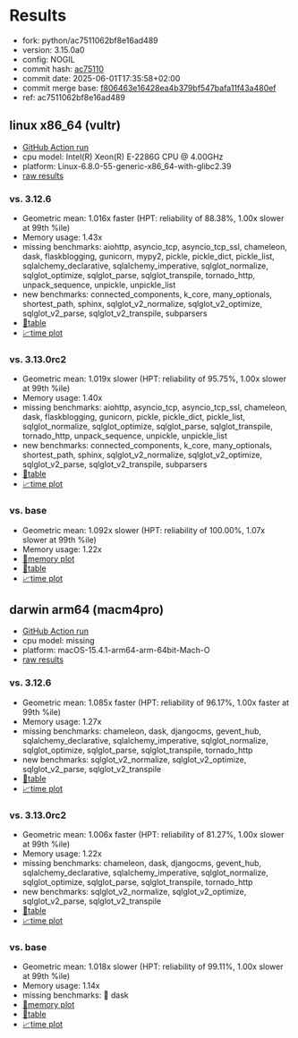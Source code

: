# Results

- fork: python/ac7511062bf8e16ad489
- version: 3.15.0a0
- config: NOGIL
- commit hash: [ac75110](https://github.com/python/cpython/commit/ac75110)
- commit date: 2025-06-01T17:35:58+02:00
- commit merge base: [f806463e16428ea4b379bf547bafa11f43a480ef](https://github.com/python/cpython/commit/f806463e16428ea4b379bf547bafa11f43a480ef)
- ref: ac7511062bf8e16ad489

## linux x86_64 (vultr)

- [GitHub Action run](https://github.com/facebookexperimental/free-threading-benchmarking/actions/runs/15381141267)
- cpu model: Intel(R) Xeon(R) E-2286G CPU @ 4.00GHz
- platform: Linux-6.8.0-55-generic-x86_64-with-glibc2.39
- [raw results](bm-20250601-vultr-x86_64-python-ac7511062bf8e16ad489-3.15.0a0-ac75110.json)

### vs. 3.12.6

- Geometric mean: 1.016x faster (HPT: reliability of 88.38%, 1.00x slower at 99th %ile)
- Memory usage: 1.43x
- missing benchmarks: aiohttp, asyncio_tcp, asyncio_tcp_ssl, chameleon, dask, flaskblogging, gunicorn, mypy2, pickle, pickle_dict, pickle_list, sqlalchemy_declarative, sqlalchemy_imperative, sqlglot_normalize, sqlglot_optimize, sqlglot_parse, sqlglot_transpile, tornado_http, unpack_sequence, unpickle, unpickle_list
- new benchmarks: connected_components, k_core, many_optionals, shortest_path, sphinx, sqlglot_v2_normalize, sqlglot_v2_optimize, sqlglot_v2_parse, sqlglot_v2_transpile, subparsers
- [📄table](bm-20250601-vultr-x86_64-python-ac7511062bf8e16ad489-3.15.0a0-ac75110-vs-3.12.6.md)
- [📈time plot](bm-20250601-vultr-x86_64-python-ac7511062bf8e16ad489-3.15.0a0-ac75110-vs-3.12.6.svg)

### vs. 3.13.0rc2

- Geometric mean: 1.019x slower (HPT: reliability of 95.75%, 1.00x slower at 99th %ile)
- Memory usage: 1.40x
- missing benchmarks: aiohttp, asyncio_tcp, asyncio_tcp_ssl, chameleon, dask, flaskblogging, gunicorn, pickle, pickle_dict, pickle_list, sqlglot_normalize, sqlglot_optimize, sqlglot_parse, sqlglot_transpile, tornado_http, unpack_sequence, unpickle, unpickle_list
- new benchmarks: connected_components, k_core, many_optionals, shortest_path, sphinx, sqlglot_v2_normalize, sqlglot_v2_optimize, sqlglot_v2_parse, sqlglot_v2_transpile, subparsers
- [📄table](bm-20250601-vultr-x86_64-python-ac7511062bf8e16ad489-3.15.0a0-ac75110-vs-3.13.0rc2.md)
- [📈time plot](bm-20250601-vultr-x86_64-python-ac7511062bf8e16ad489-3.15.0a0-ac75110-vs-3.13.0rc2.svg)

### vs. base

- Geometric mean: 1.092x slower (HPT: reliability of 100.00%, 1.07x slower at 99th %ile)
- Memory usage: 1.22x
- [🧠memory plot](bm-20250601-vultr-x86_64-python-ac7511062bf8e16ad489-3.15.0a0-ac75110-vs-base-mem.svg)
- [📄table](bm-20250601-vultr-x86_64-python-ac7511062bf8e16ad489-3.15.0a0-ac75110-vs-base.md)
- [📈time plot](bm-20250601-vultr-x86_64-python-ac7511062bf8e16ad489-3.15.0a0-ac75110-vs-base.svg)

## darwin arm64 (macm4pro)

- [GitHub Action run](https://github.com/facebookexperimental/free-threading-benchmarking/actions/runs/15381141267)
- cpu model: missing
- platform: macOS-15.4.1-arm64-arm-64bit-Mach-O
- [raw results](bm-20250601-macm4pro-arm64-python-ac7511062bf8e16ad489-3.15.0a0-ac75110.json)

### vs. 3.12.6

- Geometric mean: 1.085x faster (HPT: reliability of 96.17%, 1.00x faster at 99th %ile)
- Memory usage: 1.27x
- missing benchmarks: chameleon, dask, djangocms, gevent_hub, sqlalchemy_declarative, sqlalchemy_imperative, sqlglot_normalize, sqlglot_optimize, sqlglot_parse, sqlglot_transpile, tornado_http
- new benchmarks: sqlglot_v2_normalize, sqlglot_v2_optimize, sqlglot_v2_parse, sqlglot_v2_transpile
- [📄table](bm-20250601-macm4pro-arm64-python-ac7511062bf8e16ad489-3.15.0a0-ac75110-vs-3.12.6.md)
- [📈time plot](bm-20250601-macm4pro-arm64-python-ac7511062bf8e16ad489-3.15.0a0-ac75110-vs-3.12.6.svg)

### vs. 3.13.0rc2

- Geometric mean: 1.006x faster (HPT: reliability of 81.27%, 1.00x slower at 99th %ile)
- Memory usage: 1.22x
- missing benchmarks: chameleon, dask, djangocms, gevent_hub, sqlalchemy_declarative, sqlalchemy_imperative, sqlglot_normalize, sqlglot_optimize, sqlglot_parse, sqlglot_transpile, tornado_http
- new benchmarks: sqlglot_v2_normalize, sqlglot_v2_optimize, sqlglot_v2_parse, sqlglot_v2_transpile
- [📄table](bm-20250601-macm4pro-arm64-python-ac7511062bf8e16ad489-3.15.0a0-ac75110-vs-3.13.0rc2.md)
- [📈time plot](bm-20250601-macm4pro-arm64-python-ac7511062bf8e16ad489-3.15.0a0-ac75110-vs-3.13.0rc2.svg)

### vs. base

- Geometric mean: 1.018x slower (HPT: reliability of 99.11%, 1.00x slower at 99th %ile)
- Memory usage: 1.14x
- missing benchmarks: 🔴 dask
- [🧠memory plot](bm-20250601-macm4pro-arm64-python-ac7511062bf8e16ad489-3.15.0a0-ac75110-vs-base-mem.svg)
- [📄table](bm-20250601-macm4pro-arm64-python-ac7511062bf8e16ad489-3.15.0a0-ac75110-vs-base.md)
- [📈time plot](bm-20250601-macm4pro-arm64-python-ac7511062bf8e16ad489-3.15.0a0-ac75110-vs-base.svg)

